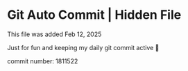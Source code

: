 # Git Auto Commit | Hidden File

This file was added Feb 12, 2025

Just for fun and keeping my daily git commit active 🤪

commit number: 1811522
